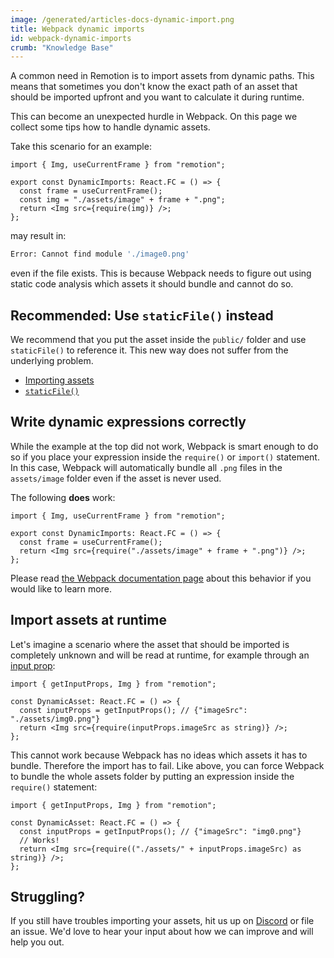 ```yaml
---
image: /generated/articles-docs-dynamic-import.png
title: Webpack dynamic imports
id: webpack-dynamic-imports
crumb: "Knowledge Base"
---
```


A common need in Remotion is to import assets from dynamic paths. This means that sometimes you don't know the exact path of an asset that should be imported upfront and you want to calculate it during runtime.

This can become an unexpected hurdle in Webpack. On this page we collect some tips how to handle dynamic assets.

Take this scenario for an example:

```tsx twoslash
import { Img, useCurrentFrame } from "remotion";

export const DynamicImports: React.FC = () => {
  const frame = useCurrentFrame();
  const img = "./assets/image" + frame + ".png";
  return <Img src={require(img)} />;
};
```

may result in:

```bash
Error: Cannot find module './image0.png'
```

even if the file exists. This is because Webpack needs to figure out using static code analysis which assets it should bundle and cannot do so.

## Recommended: Use `staticFile()` instead

We recommend that you put the asset inside the `public/` folder and use `staticFile()` to reference it. This new way does not suffer from the underlying problem.

- [Importing assets](/docs/assets)
- [`staticFile()`](/docs/staticfile)

## Write dynamic expressions correctly

While the example at the top did not work, Webpack is smart enough to do so if you place your expression inside the `require()` or `import()` statement. In this case, Webpack will automatically bundle all `.png` files in the `assets/image` folder even if the asset is never used.

The following **does** work:

```tsx twoslash
import { Img, useCurrentFrame } from "remotion";

export const DynamicImports: React.FC = () => {
  const frame = useCurrentFrame();
  return <Img src={require("./assets/image" + frame + ".png")} />;
};
```

Please read [the Webpack documentation page](https://webpack.js.org/api/module-methods/#dynamic-expressions-in-import) about this behavior if you would like to learn more.

## Import assets at runtime

Let's imagine a scenario where the asset that should be imported is completely unknown and will be read at runtime, for example through an [input prop](/docs/get-input-props):

```tsx twoslash
import { getInputProps, Img } from "remotion";

const DynamicAsset: React.FC = () => {
  const inputProps = getInputProps(); // {"imageSrc": "./assets/img0.png"}
  return <Img src={require(inputProps.imageSrc as string)} />;
};
```

This cannot work because Webpack has no ideas which assets it has to bundle. Therefore the import has to fail.
Like above, you can force Webpack to bundle the whole assets folder by putting an expression inside the `require()` statement:

```tsx twoslash
import { getInputProps, Img } from "remotion";

const DynamicAsset: React.FC = () => {
  const inputProps = getInputProps(); // {"imageSrc": "img0.png"}
  // Works!
  return <Img src={require(("./assets/" + inputProps.imageSrc) as string)} />;
};
```

## Struggling?

If you still have troubles importing your assets, hit us up on [Discord](https://remotion.dev/discord) or file an issue. We'd love to hear your input about how we can improve and will help you out.
